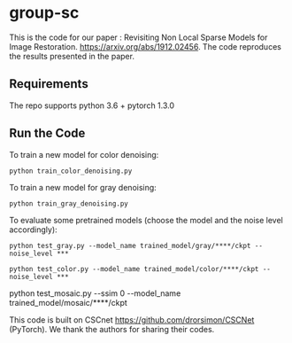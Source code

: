 # group-sc

This is the code for our paper : Revisiting Non Local Sparse Models for Image Restoration. https://arxiv.org/abs/1912.02456.
The code reproduces the results presented in the paper.

## Requirements

The repo supports python 3.6 + pytorch 1.3.0

## Run the Code

To train a new model for color denoising:
```
python train_color_denoising.py
```
To train a new model for gray denoising:
```
python train_gray_denoising.py
```

To evaluate some pretrained models (choose the model and the noise level accordingly):

```
python test_gray.py --model_name trained_model/gray/****/ckpt --noise_level ***
```

```
python test_color.py --model_name trained_model/color/****/ckpt --noise_level ***

```
 python test_mosaic.py --ssim 0 --model_name trained_model/mosaic/****/ckpt

This code is built on CSCnet https://github.com/drorsimon/CSCNet (PyTorch). We thank the authors for sharing their codes. 

